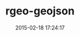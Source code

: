 ---
layout: post
title:  "rgeo-geojson"
repo:   "rgeo/rgeo-geojson"
date:   2015-02-18 17:24:17
gemurl: http://github.com/rgeo/rgeo-geojson
---